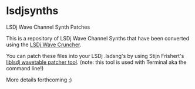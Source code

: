 # lsdjsynths
LSDj Wave Channel Synth Patches

This is a repository of LSDj Wave Channel Synths that have been converted using the [LSDj Wave Cruncher](https://github.com/urbster1/lsdj-wave-cruncher/releases).

You can patch these files into your LSDj .lsdsng's by using Stijn Frishert's [liblsdj wavetable patcher tool](https://github.com/stijnfrishert/liblsdj/releases). (note: this tool is used with Terminal aka the command line!)

More details forthcoming ;)
